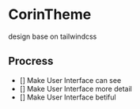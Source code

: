 # CorinTheme

design base on tailwindcss

## Procress

- [] Make User Interface can see
- [] Make User Interface more detail
- [] Make User Interface betiful
